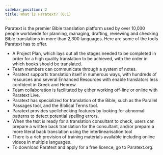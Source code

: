 ```yaml
---
sidebar_position: 2
title: What is Paratext? (0.1)
---
```

Paratext is the premier Bible translation platform used by over 10,000 people worldwide for planning, managing, drafting, reviewing and checking Bible translations in more than 2,300 languages. Here are some of the tools Paratext has to offer.

-   A Project Plan, which lays out all the stages needed to be completed in order for a high quality translation to be achieved, with the order in which books should be translated.
-   Team members can communicate through a system of notes.
-   Paratext supports translation itself in numerous ways, with hundreds of resources and several Enhanced Resources with enable translators less confident in Greek and Hebrew.
-   Team collaboration is facilitated by either working off-line or online with Paratext Live.
-   Paratext has specialized for translation of the Bible, such as the Parallel Passages tool, and the Biblical Terms tool.
-   Paratext provides spellchecking features by looking for abnormal patterns to detect potential spelling errors.
-   When the text is ready for a translation consultant to check, users can prepare a written back translation for the consultant, and/or prepare a more literal back translation using the interlinearisation tool
-   There is a rich provision of training materials available including online videos in multiple languages.
-   To download Paratext and apply for a free licence, go to Paratext.org.
